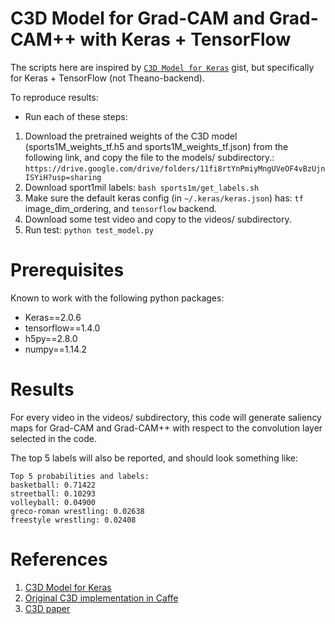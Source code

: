 C3D Model for Grad-CAM and Grad-CAM++ with Keras + TensorFlow
=============================================================

The scripts here are inspired by [`C3D Model for Keras`](https://gist.github.com/albertomontesg/d8b21a179c1e6cca0480ebdf292c34d2) gist, but specifically for Keras + TensorFlow (not Theano-backend).

To reproduce results:

- Run each of these steps:

1. Download the pretrained weights of the C3D model (sports1M_weights_tf.h5 and sports1M_weights_tf.json) from the following link, and copy the file to the models/ subdirectory.: `https://drive.google.com/drive/folders/11fi8rtYnPmiyMngUVeOF4vBzUjnISYiH?usp=sharing`
2. Download sport1mil labels: `bash sports1m/get_labels.sh`
3. Make sure the default keras config (in `~/.keras/keras.json`) has: `tf` image_dim_ordering, and `tensorflow` backend.
4. Download some test video and copy to the videos/ subdirectory.
5. Run test: `python test_model.py`

Prerequisites
=============
Known to work with the following python packages:
- Keras==2.0.6
- tensorflow==1.4.0
- h5py==2.8.0
- numpy==1.14.2

Results
=======
For every video in the videos/ subdirectory, this code will generate saliency maps for Grad-CAM and Grad-CAM++ with respect to the convolution layer selected in the code.

The top 5 labels will also be reported, and should look something like:

```
Top 5 probabilities and labels:
basketball: 0.71422
streetball: 0.10293
volleyball: 0.04900
greco-roman wrestling: 0.02638
freestyle wrestling: 0.02408
```

References
==========

1. [C3D Model for Keras](https://gist.github.com/albertomontesg/d8b21a179c1e6cca0480ebdf292c34d2)
2. [Original C3D implementation in Caffe](https://github.com/facebook/C3D)
3. [C3D paper](https://arxiv.org/abs/1412.0767)
